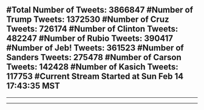 #Total Number of Tweets: 3866847 
#Number of Trump Tweets: 1372530
#Number of Cruz Tweets: 726174
#Number of Clinton Tweets: 482247
#Number of Rubio Tweets: 390417
#Number of Jeb! Tweets: 361523
#Number of Sanders Tweets: 275478
#Number of Carson Tweets: 142428
#Number of Kasich Tweets: 117753
#Current Stream Started at Sun Feb 14 17:43:35 MST
---
---
---
